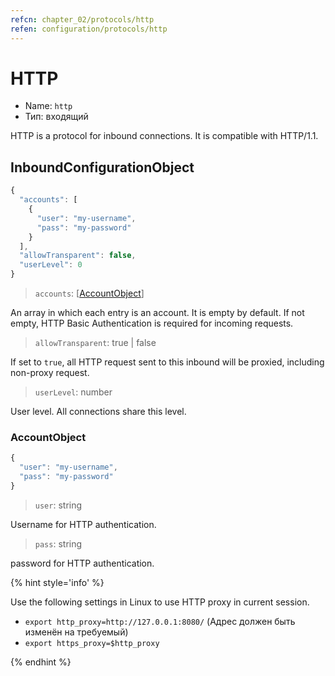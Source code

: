 ```yaml
---
refcn: chapter_02/protocols/http
refen: configuration/protocols/http
---
```

# HTTP

* Name: `http`
* Тип: входящий

HTTP is a protocol for inbound connections. It is compatible with HTTP/1.1.

## InboundConfigurationObject

```javascript
{
  "accounts": [
    {
      "user": "my-username",
      "pass": "my-password"
    }
  ],
  "allowTransparent": false,
  "userLevel": 0
}
```

> `accounts`: \[[AccountObject](#accountobject)\]

An array in which each entry is an account. It is empty by default. If not empty, HTTP Basic Authentication is required for incoming requests.

> `allowTransparent`: true | false

If set to `true`, all HTTP request sent to this inbound will be proxied, including non-proxy request.

> `userLevel`: number

User level. All connections share this level.

### AccountObject

```javascript
{
  "user": "my-username",
  "pass": "my-password"
}
```

> `user`: string

Username for HTTP authentication.

> `pass`: string

password for HTTP authentication.

{% hint style='info' %}

Use the following settings in Linux to use HTTP proxy in current session.

* `export http_proxy=http://127.0.0.1:8080/` (Адрес должен быть изменён на требуемый)
* `export https_proxy=$http_proxy`

{% endhint %}